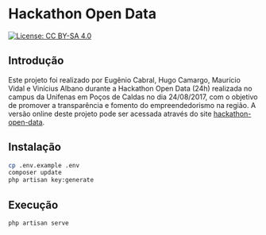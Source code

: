 # Hackathon Open Data
[![License: CC BY-SA 4.0](https://img.shields.io/badge/License-CC%20BY--SA%204.0-lightgrey.svg)](https://creativecommons.org/licenses/by-sa/4.0/)

## Introdução
Este projeto foi realizado por Eugênio Cabral, Hugo Camargo, Maurício Vidal e Vinícius Albano durante a Hackathon Open Data (24h) realizada no campus da Unifenas em Poços de Caldas no dia 24/08/2017, com o objetivo de promover a transparência e fomento do empreendedorismo na região. A versão online deste projeto pode ser acessada através do site [hackathon-open-data](https://hackathon-open-data.herokuapp.com).

## Instalação
```bash
cp .env.example .env
composer update
php artisan key:generate
```

## Execução
```bash
php artisan serve
```
